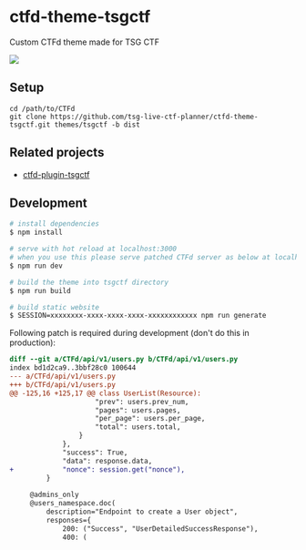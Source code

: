 # ctfd-theme-tsgctf

Custom CTFd theme made for TSG CTF

![](https://i.imgur.com/mXFHBrf.png)

## Setup

```
cd /path/to/CTFd
git clone https://github.com/tsg-live-ctf-planner/ctfd-theme-tsgctf.git themes/tsgctf -b dist
```

## Related projects

* [ctfd-plugin-tsgctf](https://github.com/tsg-ut/ctfd-plugin-tsgctf)

## Development

```bash
# install dependencies
$ npm install

# serve with hot reload at localhost:3000
# when you use this please serve patched CTFd server as below at localhost:8000
$ npm run dev

# build the theme into tsgctf directory
$ npm run build

# build static website
$ SESSION=xxxxxxxx-xxxx-xxxx-xxxx-xxxxxxxxxxxx npm run generate
```

Following patch is required during development (don't do this in production):

```patch
diff --git a/CTFd/api/v1/users.py b/CTFd/api/v1/users.py
index bd1d2ca9..3bbf28c0 100644
--- a/CTFd/api/v1/users.py
+++ b/CTFd/api/v1/users.py
@@ -125,16 +125,17 @@ class UserList(Resource):
                     "prev": users.prev_num,
                     "pages": users.pages,
                     "per_page": users.per_page,
                     "total": users.total,
                 }
             },
             "success": True,
             "data": response.data,
+            "nonce": session.get("nonce"),
         }
 
     @admins_only
     @users_namespace.doc(
         description="Endpoint to create a User object",
         responses={
             200: ("Success", "UserDetailedSuccessResponse"),
             400: (
```
